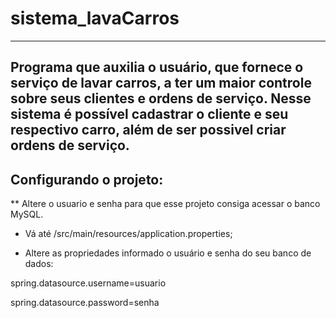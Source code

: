 # sistema_lavaCarros

---------------------------------------------------------------------------------------------------------------------------------------
Programa que auxilia o usuário, que fornece o serviço de lavar carros, a ter um maior controle sobre seus clientes e ordens de serviço.
Nesse sistema é possível cadastrar o cliente e seu respectivo carro, além de ser possivel criar ordens de serviço.
---------------------------------------------------------------------------------------------------------------------------------------


Configurando o projeto:
-----------------------

** Altere o usuario e senha para que esse projeto consiga acessar o banco MySQL.

- Vá até /src/main/resources/application.properties;

- Altere as propriedades informado o usuário e senha do seu banco de dados:

spring.datasource.username=usuario

spring.datasource.password=senha
